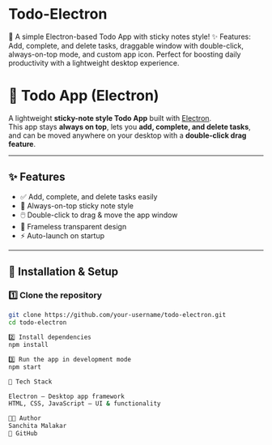 # Todo-Electron
🚀 A simple Electron-based Todo App with sticky notes style! ✨ Features: Add, complete, and delete tasks, draggable window with double-click, always-on-top mode, and custom app icon. Perfect for boosting daily productivity with a lightweight desktop experience.

# 📝 Todo App (Electron)

A lightweight **sticky-note style Todo App** built with [Electron](https://www.electronjs.org/).  
This app stays **always on top**, lets you **add, complete, and delete tasks**, and can be moved anywhere on your desktop with a **double-click drag feature**.  

---

## ✨ Features
- ✅ Add, complete, and delete tasks easily  
- 📌 Always-on-top sticky note style  
- 🖱️ Double-click to drag & move the app window  
- 🌙 Frameless transparent design   
- ⚡ Auto-launch on startup  

---

## 🚀 Installation & Setup

### 1️⃣ Clone the repository
```bash
git clone https://github.com/your-username/todo-electron.git
cd todo-electron

2️⃣ Install dependencies
npm install

3️⃣ Run the app in development mode
npm start

📌 Tech Stack

Electron – Desktop app framework
HTML, CSS, JavaScript – UI & functionality

👩‍💻 Author
Sanchita Malakar
📌 GitHub
